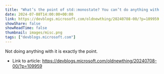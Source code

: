 ```yaml
---
title: "What’s the point of std::monostate? You can’t do anything with it!"
date: 2024-07-08T14:00:00+00:00
link: https://devblogs.microsoft.com/oldnewthing/20240708-00/?p=109959
showShare: false
showReadTime: false
thumbnail: images/misc.png
tags: ["devblogs.microsoft.com"]
---
```

Not doing anything with it is exactly the point.

- Link to article: https://devblogs.microsoft.com/oldnewthing/20240708-00/?p=109959